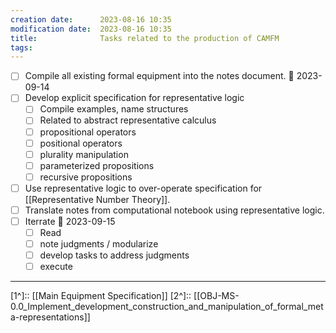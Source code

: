 ```yaml
---
creation date:		2023-08-16 10:35
modification date:	2023-08-16 10:35
title: 				Tasks related to the production of CAMFM
tags:
---
```

- [ ] Compile all existing formal equipment into the notes document. 📅 2023-09-14
- [ ] Develop explicit specification for representative logic
	- [ ] Compile examples, name structures
	- [ ] Related to abstract representative calculus
	- [ ] propositional operators
	- [ ] positional operators
	- [ ] plurality manipulation
	- [ ] parameterized propositions
	- [ ] recursive propositions
	
- [ ] Use representative logic to over-operate specification for [[Representative Number Theory]].
- [ ] Translate notes from computational notebook using representative logic.
- [ ] Iterrate 📅 2023-09-15
	- [ ] Read
	- [ ] note judgments / modularize
	- [ ] develop tasks to address judgments
	- [ ] execute

---
[1^]:: [[Main Equipment Specification]]
[2^]:: [[OBJ-MS-0.0_Implement_development_construction_and_manipulation_of_formal_meta-representations]]
